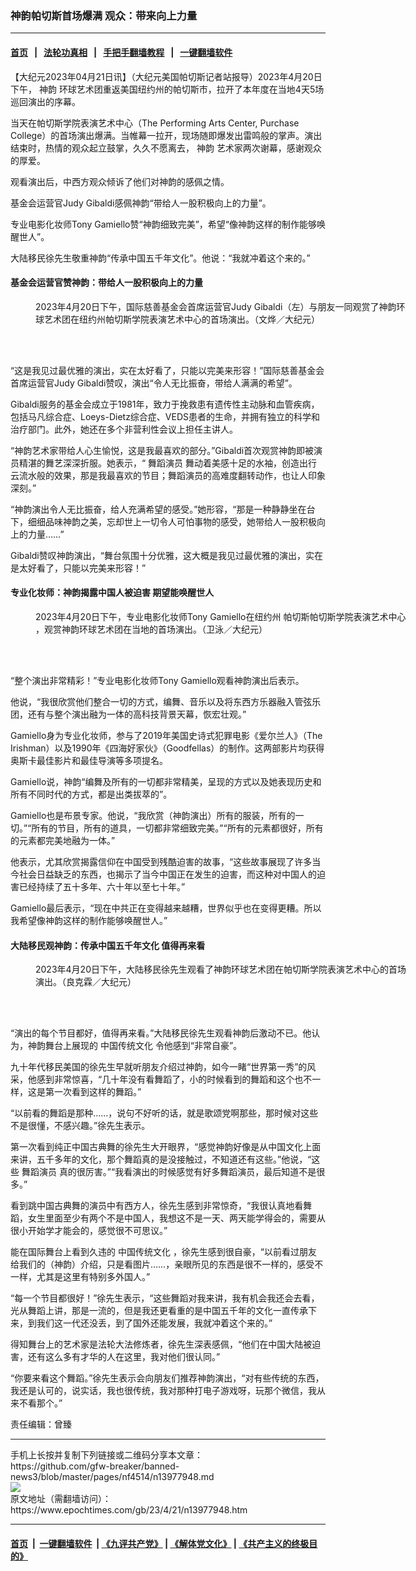 ### 神韵帕切斯首场爆满 观众：带来向上力量
------------------------

#### [首页](https://github.com/gfw-breaker/banned-news3/blob/master/README.md) &nbsp;&nbsp;|&nbsp;&nbsp; [法轮功真相](https://github.com/begood0513/basic/blob/master/README.md)  &nbsp;&nbsp;|&nbsp;&nbsp; [手把手翻墙教程](https://github.com/gfw-breaker/guides/wiki)  &nbsp;&nbsp;|&nbsp;&nbsp; [一键翻墙软件](https://github.com/gfw-breaker/nogfw/blob/master/README.md)  



<div><p>
 【大纪元2023年04月21日讯】（大纪元美国帕切斯记者站报导）2023年4月20日下午，
 <ok href="https://www.epochtimes.com/gb/tag/%E7%A5%9E%E9%9F%B5.html">
  神韵
 </ok>
 环球艺术团重返美国纽约州的帕切斯市，拉开了本年度在当地4天5场巡回演出的序幕。
</p>
<p>
 当天在帕切斯学院表演艺术中心（The Performing Arts Center, Purchase College）的首场演出爆满。当帷幕一拉开，现场随即爆发出雷鸣般的掌声。演出结束时，热情的观众起立鼓掌，久久不愿离去，
 <ok href="https://www.epochtimes.com/gb/tag/%E7%A5%9E%E9%9F%B5.html">
  神韵
 </ok>
 艺术家两次谢幕，感谢观众的厚爱。
</p>
<p>
 观看演出后，中西方观众倾诉了他们对神韵的感佩之情。
</p>
<p>
 基金会运营官Judy Gibaldi感佩神韵“带给人一股积极向上的力量”。
</p>
<p>
 专业电影化妆师Tony Gamiello赞“神韵细致完美”，希望“像神韵这样的制作能够唤醒世人”。
</p>
<p>
 大陆移民徐先生敬重神韵“传承中国五千年文化”。他说：“我就冲着这个来的。”
</p>
<h4>
 基金会运营官赞神韵：带给人一股积极向上的力量
</h4>
<figure aria-describedby="caption-attachment-13977957" class="wp-caption aligncenter" id="attachment_13977957" style="width: 600px">
 <ok href="https://i.epochtimes.com/assets/uploads/2023/04/id13977957-2304201814412124.jpg" target="_blank">
  <img alt="" class="size-large wp-image-13977957" src="https://i.epochtimes.com/assets/uploads/2023/04/id13977957-2304201814412124-600x400.jpg" title=""/>
 </ok>
 <br/><figcaption class="wp-caption-text" id="caption-attachment-13977957">
  2023年4月20日下午，国际慈善基金会首席运营官Judy Gibaldi（左）与朋友一同观赏了神韵环球艺术团在纽约州帕切斯学院表演艺术中心的首场演出。（文烨／大纪元）
 </figcaption><br/>
</figure><br/>
<p>
 “这是我见过最优雅的演出，实在太好看了，只能以完美来形容！”国际慈善基金会首席运营官Judy Gibaldi赞叹，演出“令人无比振奋，带给人满满的希望”。
</p>
<p>
 Gibaldi服务的基金会成立于1981年，致力于挽救患有遗传性主动脉和血管疾病，包括马凡综合症、Loeys-Dietz综合症、VEDS患者的生命，并拥有独立的科学和治疗部门。此外，她还在多个非营利性会议上担任主讲人。
</p>
<p>
 “神韵艺术家带给人心生愉悦，这是我最喜欢的部分。”Gibaldi首次观赏神韵即被演员精湛的舞艺深深折服。她表示，“
 <ok href="https://www.epochtimes.com/gb/tag/%E8%88%9E%E8%B9%88%E6%BC%94%E5%91%98.html">
  舞蹈演员
 </ok>
 舞动着美感十足的水袖，创造出行云流水般的效果，那是我最喜欢的节目；舞蹈演员的高难度翻转动作，也让人印象深刻。”
</p>
<p>
 “神韵演出令人无比振奋，给人充满希望的感受。”她形容，“那是一种静静坐在台下，细细品味神韵之美，忘却世上一切令人可怕事物的感受，她带给人一股积极向上的力量……”
</p>
<p>
 Gibaldi赞叹神韵演出，“舞台氛围十分优雅，这大概是我见过最优雅的演出，实在是太好看了，只能以完美来形容！”
</p>
<h4>
 专业化妆师：神韵揭露中国人被迫害 期望能唤醒世人
</h4>
<figure aria-describedby="caption-attachment-13977959" class="wp-caption aligncenter" id="attachment_13977959" style="width: 600px">
 <ok href="https://i.epochtimes.com/assets/uploads/2023/04/id13977959-2304201716352124.jpg" target="_blank">
  <img alt="" class="size-large wp-image-13977959" src="https://i.epochtimes.com/assets/uploads/2023/04/id13977959-2304201716352124-600x400.jpg" title=""/>
 </ok>
 <br/><figcaption class="wp-caption-text" id="caption-attachment-13977959">
  2023年4月20日下午，专业电影化妆师Tony Gamiello在纽约州
  <ok href="https://www.epochtimes.com/gb/tag/%E5%B8%95%E5%88%87%E6%96%AF%E5%B8%95%E5%88%87%E6%96%AF%E5%AD%A6%E9%99%A2%E8%A1%A8%E6%BC%94%E8%89%BA%E6%9C%AF%E4%B8%AD%E5%BF%83.html">
   帕切斯帕切斯学院表演艺术中心
  </ok>
  ，观赏神韵环球艺术团在当地的首场演出。（卫泳／大纪元）
 </figcaption><br/>
</figure><br/>
<p>
 “整个演出非常精彩！”专业电影化妆师Tony Gamiello观看神韵演出后表示。
</p>
<p>
 他说，“我很欣赏他们整合一切的方式，编舞、音乐以及将东西方乐器融入管弦乐团，还有与整个演出融为一体的高科技背景天幕，恢宏壮观。”
</p>
<p>
 Gamiello身为专业化妆师，参与了2019年美国史诗式犯罪电影《爱尔兰人》（The Irishman）以及1990年《四海好家伙》（Goodfellas）的制作。这两部影片均获得奥斯卡最佳影片和最佳导演等多项提名。
</p>
<p>
 Gamiello说，神韵“编舞及所有的一切都非常精美，呈现的方式以及她表现历史和所有不同时代的方式，都是出类拔萃的”。
</p>
<p>
 Gamiello也是布景专家。他说，“我欣赏（神韵演出）所有的服装，所有的一切。”“所有的节目，所有的道具，一切都非常细致完美。”“所有的元素都很好，所有的元素都完美地融为一体。”
</p>
<p>
 他表示，尤其欣赏揭露信仰在中国受到残酷迫害的故事，“这些故事展现了许多当今社会日益缺乏的东西，也揭示了当今中国正在发生的迫害，而这种对中国人的迫害已经持续了五十多年、六十年以至七十年。”
</p>
<p>
 Gamiello最后表示，“现在中共正在变得越来越糟，世界似乎也在变得更糟。所以我希望像神韵这样的制作能够唤醒世人。”
</p>
<h4>
 大陆移民观神韵：传承中国五千年文化 值得再来看
</h4>
<figure aria-describedby="caption-attachment-13977961" class="wp-caption aligncenter" id="attachment_13977961" style="width: 600px">
 <ok href="https://i.epochtimes.com/assets/uploads/2023/04/id13977961-2304201716382124.jpg" target="_blank">
  <img alt="" class="size-large wp-image-13977961" src="https://i.epochtimes.com/assets/uploads/2023/04/id13977961-2304201716382124-600x400.jpg" title=""/>
 </ok>
 <br/><figcaption class="wp-caption-text" id="caption-attachment-13977961">
  2023年4月20日下午，大陆移民徐先生观看了神韵环球艺术团在帕切斯学院表演艺术中心的首场演出。（良克霖／大纪元）
 </figcaption><br/>
</figure><br/>
<p>
 “演出的每个节目都好，值得再来看。”大陆移民徐先生观看神韵后激动不已。他认为，神韵舞台上展现的
 <ok href="https://www.epochtimes.com/gb/tag/%E4%B8%AD%E5%9B%BD%E4%BC%A0%E7%BB%9F%E6%96%87%E5%8C%96.html">
  中国传统文化
 </ok>
 令他感到“非常自豪”。
</p>
<p>
 九十年代移民美国的徐先生早就听朋友介绍过神韵，如今一睹“世界第一秀”的风采，他感到非常惊喜，“几十年没有看舞蹈了，小的时候看到的舞蹈和这个也不一样，这是第一次看到这样的舞蹈。”
</p>
<p>
 “以前看的舞蹈是那种……，说句不好听的话，就是歌颂党啊那些，那时候对这些不是很懂，不感兴趣。”徐先生表示。
</p>
<p>
 第一次看到纯正中国古典舞的徐先生大开眼界，“感觉神韵好像是从中国文化上面来讲，五千多年的文化，那个舞蹈真的是没接触过，不知道还有这些。”他说，“这些
 <ok href="https://www.epochtimes.com/gb/tag/%E8%88%9E%E8%B9%88%E6%BC%94%E5%91%98.html">
  舞蹈演员
 </ok>
 真的很厉害。”“我看演出的时候感觉有好多舞蹈演员，最后知道不是很多。”
</p>
<p>
 看到跳中国古典舞的演员中有西方人，徐先生感到非常惊奇，“我很认真地看舞蹈，女生里面至少有两个不是中国人，我想这不是一天、两天能学得会的，需要从很小开始学才能会的，感觉很不可思议。”
</p>
<p>
 能在国际舞台上看到久违的
 <ok href="https://www.epochtimes.com/gb/tag/%E4%B8%AD%E5%9B%BD%E4%BC%A0%E7%BB%9F%E6%96%87%E5%8C%96.html">
  中国传统文化
 </ok>
 ，徐先生感到很自豪，“以前看过朋友给我们的（神韵）介绍，只是看图片……，亲眼所见的东西是很不一样的，感受不一样，尤其是这里有特别多外国人。”
</p>
<p>
 “每一个节目都很好！”徐先生表示，“这些舞蹈对我来讲，我有机会我还会去看，光从舞蹈上讲，那是一流的，但是我还更看重的是中国五千年的文化一直传承下来，到我们这一代还没丢，到了国外还能发展，我就冲着这个来的。”
</p>
<p>
 得知舞台上的艺术家是法轮大法修炼者，徐先生深表感佩，“他们在中国大陆被迫害，还有这么多有才华的人在这里，我对他们很认同。”
</p>
<p>
 “你要来看这个舞蹈。”徐先生表示会向朋友们推荐神韵演出，“对有些传统的东西，我还是认可的，说实话，我也很传统，我对那种打电子游戏呀，玩那个微信，我从来不看那个。”
</p>
<p>
 责任编辑：曾臻
</p>
</div>
<hr/>
手机上长按并复制下列链接或二维码分享本文章：<br/>
https://github.com/gfw-breaker/banned-news3/blob/master/pages/nf4514/n13977948.md <br/>
<a href='https://github.com/gfw-breaker/banned-news3/blob/master/pages/nf4514/n13977948.md'><img src='https://github.com/gfw-breaker/banned-news3/blob/master/pages/nf4514/n13977948.md.png'/></a> <br/>
原文地址（需翻墙访问）：https://www.epochtimes.com/gb/23/4/21/n13977948.htm


------------------------
#### [首页](https://github.com/gfw-breaker/banned-news3/blob/master/README.md) &nbsp;|&nbsp; [一键翻墙软件](https://github.com/gfw-breaker/nogfw/blob/master/README.md) &nbsp;| [《九评共产党》](https://github.com/gfw-breaker/9ping.md/blob/master/README.md#九评之一评共产党是什么) | [《解体党文化》](https://github.com/gfw-breaker/jtdwh.md/blob/master/README.md) | [《共产主义的终极目的》](https://github.com/gfw-breaker/gczydzjmd.md/blob/master/README.md)


<img src='http://gfw-breaker.win/banned-news3/pages/nf4514/n13977948.md' width='0px' height='0px'/>